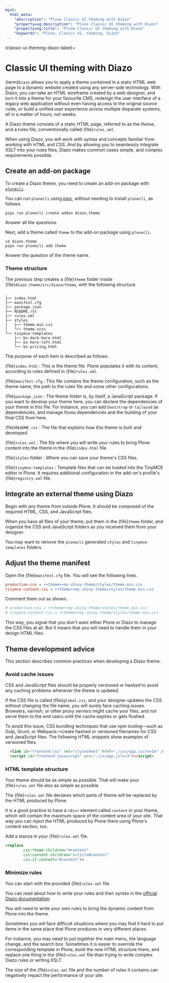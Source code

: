 ```yaml
---
myst:
  html_meta:
    "description": "Plone Classic UI theming with Diazo"
    "property=og:description": "Plone Classic UI theming with Diazo"
    "property=og:title": "Plone Classic UI theming with Diazo"
    "keywords": "Plone, Classic UI, theming, Diazo"
---
```


(classic-ui-theming-diazo-label)=

# Classic UI theming with Diazo

{term}`Diazo` allows you to apply a theme contained in a static HTML web page to a dynamic website created using any server-side technology.
With Diazo, you can take an HTML wireframe created by a web designer, and turn it into a theme for your favourite CMS, redesign the user interface of a legacy web application without even having access to the original source code, or build a unified user experience across multiple disparate systems, all in a matter of hours, not weeks.

A Diazo theme consists of a static HTML page, referred to as the _theme_, and a rules file, conventionally called {file}`rules.xml`.

When using Diazo, you will work with syntax and concepts familiar from working with HTML and CSS.
And by allowing you to seamlessly integrate XSLT into your rules files, Diazo makes common cases simple, and complex requirements possible.


## Create an add-on package

To create a Diazo theme, you need to create an add-on package with [`plonecli`](https://github.com/plone/plonecli).

You can run `plonecli` using [pipx](https://pipx.pypa.io/stable/), without needing to install `plonecli`, as follows.

```shell
pipx run plonecli create addon diazo.theme
```

Answer all the questions.

Next, add a theme called `theme` to the add-on package using `plonecli`.

```shell
cd diazo.theme
pipx run plonecli add theme
```

Answer the question of the theme name.


### Theme structure

The previous step creates a {file}`theme` folder inside {file}`diazo.theme/src/diazo/theme`, with the following structure.

```console
.
├── index.html
├── manifest.cfg
├── package.json
├── README.rst
├── rules.xml
├── styles
│   ├── theme.min.css
│   └── theme.scss
└── tinymce-templates
    ├── bs-dark-hero.html
    ├── bs-hero-left.html
    └── bs-pricing.html
```

The purpose of each item is described as follows.

{file}`index.html`
:   This is the theme file.
    Plone populates it with its content, according to rules defined in {file}`rules.xml`.

{file}`manifest.cfg`
:   This file contains the theme configuration, such as the theme name, the path to the rules file and some other configurations.

{file}`package.json`
:   The theme folder is, by itself, a JavaScript package.
    If you want to develop your theme here, you can declare the dependencies of your theme in this file.
    For instance, you can add `bootstrap` or `tailwind` as dependencies, and manage those dependencies and the building of your final CSS from here.

{file}`README.rst`
:   The file that explains how this theme is built and developed.

{file}`rules.xml`
:   The file where you will write your rules to bring Plone content into the theme in the {file}`index.html` file.

{file}`styles` folder
:   Where you can save your theme's CSS files.

{file}`tinymce-templates`
:   Template files that can be loaded into the TinyMCE editor in Plone.
    It requires additional configuration in the add-on's profile's {file}`registry.xml` file.


## Integrate an external theme using Diazo

Begin with any theme from outside Plone.
It should be composed of the required HTML, CSS, and JavaScript files.

When you have all files of your theme, put them in the {file}`theme` folder, and organize the CSS and JavaScript folders as you received them from your designer.

You may want to remove the `plonecli` generated `styles` and `tinymce-templates` folders.


## Adjust the theme manifest

Open the {file}`manifest.cfg` file.
You will see the following lines.

```cfg
production-css = ++theme++my-shiny-theme/styles/theme.min.css
tinymce-content-css = ++theme++my-shiny-theme/styles/theme.min.css
```

Comment them out as shown.

```cfg
# production-css = ++theme++my-shiny-theme/styles/theme.min.css
# tinymce-content-css = ++theme++my-shiny-theme/styles/theme.min.css
```

This way, you signal that you don't want either Plone or Diazo to manage the CSS files at all.
But it means that you will need to handle them in your design HTML files.


## Theme development advice

This section describes common practices when developing a Diazo theme.


### Avoid cache issues

CSS and JavaScript files should be properly versioned or hashed to avoid any caching problems whenever the theme is updated.

If the CSS file is called {file}`global.css`, and your designer updates the CSS without changing the file name, you will surely face caching issues.
Browsers, varnish, or other proxy servers might cache your files, and not serve them to the end users until the cache expires or gets flushed.

To avoid this issue, CSS bundling techniques that use npm tooling—such as Gulp, Grunt, or Webpack—create hashed or versioned filenames for CSS and JavaScript files.
The following HTML snippets show examples of versioned files.

```html
  <link id="frontend-css" rel="stylesheet" href="./css/app.css?v=14" />
  <script id="frontend-javascript" src="./js/app.js?v=3"></script>
```


### HTML template structure

Your theme should be as simple as possible.
That will make your {file}`rules.xml` file also as simple as possible.

The {file}`rules.xml` file declares which parts of theme will be replaced by the HTML produced by Plone.

It is a good practice to have a `<div>` element called `content` in your theme, which will contain the maximum space of the content area of your site.
That way you can inject the HTML produced by Plone there using Plone's content section, too.

Add a stanza in your {file}`rules.xml` file.

```xml
<replace
        css:theme-children="#content"
        css:content-children="article#content"
        css:if-content="#content"/>
```


### Minimize rules

You can start with the provided {file}`rules.xml` file.

You can read about how to write your rules and their syntax in the [official Diazo documentation](https://docs.diazo.org/en/latest/basic.html).

You will need to write your own rules to bring the dynamic content from Plone into the theme.

Sometimes you will face difficult situations where you may find it hard to put items in the same place that Plone produces in very different places.

For instance, you may need to put together the main menu, the language change, and the search box.
Sometimes it is easier to override the corresponding template in Plone, build the new HTML structure there, and replace one thing in the {file}`rules.xml` file than trying to write complex Diazo rules or writing XSLT.

The size of the {file}`rules.xml` file and the number of rules it contains can negatively impact the performance of your site.
